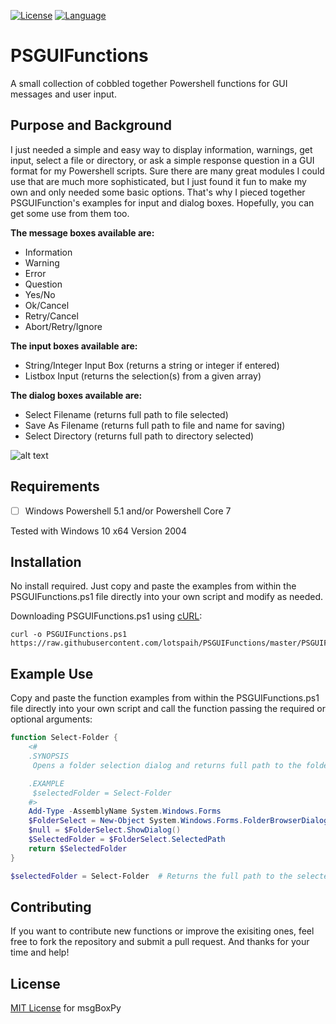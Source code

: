 [![License](https://img.shields.io/badge/license-MIT-green.svg)](https://github.com/lotspaih/PSGUIFunctions/blob/master/LICENSE) [![Language](https://img.shields.io/badge/language-powershell-blue.svg)](https://docs.microsoft.com/en-us/powershell/) 

# PSGUIFunctions
A small collection of cobbled together Powershell functions for GUI messages and user input.

## Purpose and Background
I just needed a simple and easy way to display information, warnings, get input, select a file or directory, or ask a simple response question in a GUI format for my Powershell scripts. Sure there are many great modules I could use that are much more sophisticated, but I just found it fun to make my own and only needed some basic options. That's why I pieced together PSGUIFunction's examples for input and dialog boxes. Hopefully, you can get some use from them too.

**The message boxes available are:**
* Information
* Warning
* Error
* Question
* Yes/No
* Ok/Cancel
* Retry/Cancel
* Abort/Retry/Ignore

**The input boxes available are:**
* String/Integer Input Box (returns a string or integer if entered)
* Listbox Input (returns the selection(s) from a given array)

**The dialog boxes available are:**
* Select Filename (returns full path to file selected)
* Save As Filename (returns full path to file and name for saving)
* Select Directory (returns full path to directory selected)

![alt text](https://github.com/lotspaih/PSGUIFunctions/raw/master/Hello_World.png "Example Image")

## Requirements
* [ ] Windows Powershell 5.1 and/or Powershell Core 7

Tested with Windows 10 x64 Version 2004

## Installation
No install required. Just copy and paste the examples from within the PSGUIFunctions.ps1 file directly into your own script and modify as needed.

Downloading PSGUIFunctions.ps1 using [cURL](https://curl.haxx.se/):

```
curl -o PSGUIFunctions.ps1 https://raw.githubusercontent.com/lotspaih/PSGUIFunctions/master/PSGUIFunctions.ps1
```

## Example Use

Copy and paste the function examples from within the PSGUIFunctions.ps1 file directly into your own script and call the function passing the required or optional arguments:
```powershell
function Select-Folder {
    <#
    .SYNOPSIS
     Opens a folder selection dialog and returns full path to the folder.

    .EXAMPLE
     $selectedFolder = Select-Folder
    #>
    Add-Type -AssemblyName System.Windows.Forms
    $FolderSelect = New-Object System.Windows.Forms.FolderBrowserDialog
    $null = $FolderSelect.ShowDialog()
    $SelectedFolder = $FolderSelect.SelectedPath
    return $SelectedFolder
}

$selectedFolder = Select-Folder  # Returns the full path to the selected folder assigning it to the $selectedFolder variable
```

## Contributing
If you want to contribute new functions or improve the exisiting ones, feel free to fork the repository and submit a pull request. And thanks for your time and help!

## License
[MIT License](https://opensource.org/licenses/MIT) for msgBoxPy
